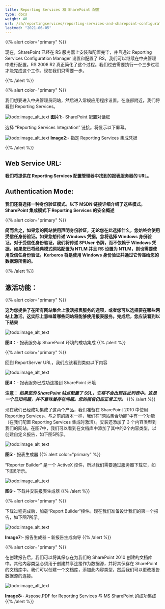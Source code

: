 ```yaml
---
title: Reporting Services 和 SharePoint 配置
type: docs
weight: 40
url: /zh/reportingservices/reporting-services-and-sharepoint-configuration/
lastmod: "2021-06-05"
---
```


{{% alert color="primary" %}}

现在，SharePoint 已经在 RS 服务器上安装和配置完毕，并且通过 Reporting Services Configuration Manager 设置和配置了 RS，我们可以继续在中央管理中进行配置。RS 2008 R2 真正简化了这个过程。我们过去需要执行一个三步过程才能完成这个工作。现在我们只需要一步。

{{% /alert %}}

{{% alert color="primary" %}}

我们想要进入中央管理员网站，然后进入常规应用程序设置。在底部附近，我们将看到 Reporting Services。

![todo:image_alt_text](reporting-services-and-sharepoint-configuration_1.png)
**图片1**:- SharePoint 配置对话框

选择 “Reporting Services Integration” 链接。将显示以下屏幕。

![todo:image_alt_text](reporting-services-and-sharepoint-configuration_2.png)
**Image2**:- 指定 Reporting Services 集成凭据

{{% /alert %}}

## Web Service URL:

**我们将提供在 Reporting Services 配置管理器中找到的报表服务器的 URL。**

## Authentication Mode:

**我们还将选择一种身份验证模式。以下 MSDN 链接详细介绍了这些模式。
SharePoint 集成模式下 Reporting Services 的安全概述**

{{% alert color="primary" %}}

**简而言之，如果您的网站使用声明身份验证，无论您在此选择什么，您始终会使用受信任身份验证。如果您想传递 Windows 凭据，您将选择 Windows 身份验证。对于受信任身份验证，我们将传递 SPUser 令牌，而不依赖于 Windows 凭据。如果您已将经典模式网站配置为 NTLM 并且 RS 设置为 NTLM，则也需要使用受信任身份验证。Kerberos 将是使用 Windows 身份验证并通过它传递给您的数据源所需的。**

{{% /alert %}}

## 激活功能：

{{% alert color="primary" %}}

**这为您提供了在所有网站集合上激活报表服务的选项，或者您可以选择要在哪些网站上激活。这实际上意味着哪些网站将能够使用报表服务。完成后，您应该看到以下结果**

![todo:image_alt_text](reporting-services-and-sharepoint-configuration_3.png)

**图3：**- 报表服务与 SharePoint 环境的成功集成
{{% /alert %}}

{{% alert color="primary" %}}

回到 ReportServer URL，我们应该看到类似以下内容

![todo:image_alt_text](reporting-services-and-sharepoint-configuration_4.png)

**图4：**- 报表服务已成功连接到 SharePoint 环境

**注意：** ***如果您的 SharePoint 站点配置了 SSL，它将不会出现在此列表中。这是一个已知问题，并不意味着存在问题。您的报告仍应正常工作。***
{{% /alert %}}

现在我们已经成功集成了这两个产品，我们准备在 SharePoint 2010 中使用 Reporting Services。与之前的版本一样，我们在“网站集合功能”中有一个功能（在我们配置 Reporting Services 集成时激活）。安装还添加了 3 个内容类型到我们的网站。在图7中，我们可以看到在文档库中添加了其中的2个内容类型，以创建自定义报告，如下图5所示。

![todo:image_alt_text](reporting-services-and-sharepoint-configuration_5.png)

**图5:**- 报表生成器
{{% alert color="primary" %}}

“Reporter Builder” 是一个 ActiveX 控件，所以我们需要通过服务器下载它，如下图6所示。

![todo:image_alt_text](reporting-services-and-sharepoint-configuration_6.png)

**图6:**- 下载并安装报表生成器
{{% /alert %}}

{{% alert color="primary" %}}

下载过程完成后，加载“Report Builder”控件。现在我们准备设计我们的第一个报告，如下图7所示。

![todo:image_alt_text](reporting-services-and-sharepoint-configuration_7.png)

**Image7:**- 报告生成器 – 新报告生成向导 {{% /alert %}}

{{% alert color="primary" %}}

在创建报告后，我们可以将其保存在为我们的 SharePoint 2010 创建的文档库中。其他内容类型必须用于创建共享连接作为数据源，并将其保存在 SharePoint 的文档库中。我们可以创建一个文档库，添加此内容类型，然后我们可以更改报告数据源的连接。

![todo:image_alt_text](reporting-services-and-sharepoint-configuration_8.png)

**Image8:**- Aspose.PDF for Reporting Services 与 MS SharePoint 的成功集成 {{% /alert %}}